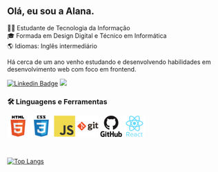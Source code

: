 ## Olá, eu sou a Alana. 

👩‍🎓 Estudante de Tecnologia da Informação </br>
🎓 Formada em Design Digital e Técnico em Informática </br>
🌎 Idiomas: Inglês intermediário

Há cerca de um ano venho estudando e desenvolvendo habilidades em desenvolvimento web com foco em frontend.

[![Linkedin Badge](https://img.shields.io/badge/LinkedIn-0077B5?style=flat-square&logo=linkedin&logoColor=white)](https://www.linkedin.com/in/alana-bacco/)
<a href="mailto:alanabacco@gmail.com"><img src="https://img.shields.io/badge/Gmail-D14836?style=flat-square&logo=gmail&logoColor=white" /></a>

### 🛠️ Linguagens e Ferramentas

<img src="https://raw.githubusercontent.com/devicons/devicon/c7d326b6009e60442abc35fa45706d6f30ee4c8e/icons/html5/html5-original-wordmark.svg" alt="HTML5 Logo" width="50" height="50"/>  <img src="https://raw.githubusercontent.com/devicons/devicon/c7d326b6009e60442abc35fa45706d6f30ee4c8e/icons/css3/css3-original-wordmark.svg" alt="CSS Logo" width="50" height="50"/>  <img src="https://raw.githubusercontent.com/devicons/devicon/c7d326b6009e60442abc35fa45706d6f30ee4c8e/icons/javascript/javascript-original.svg" alt="JavaScript Logo" width="50" height="50"/>  <img src="https://raw.githubusercontent.com/devicons/devicon/c7d326b6009e60442abc35fa45706d6f30ee4c8e/icons/git/git-original-wordmark.svg" alt="Git Logo" width="50" height="50"/>  <img src="https://raw.githubusercontent.com/devicons/devicon/c7d326b6009e60442abc35fa45706d6f30ee4c8e/icons/github/github-original-wordmark.svg" alt="GitHub Logo" width="50" height="50"/>  <img src="https://raw.githubusercontent.com/devicons/devicon/c7d326b6009e60442abc35fa45706d6f30ee4c8e/icons/react/react-original-wordmark.svg" alt="ReactJs Logo" width="50" height="50"/>
<!-- Icons tirados do repositório -> https://github.com/devicons/devicon/tree/master/icons -->
<br/>

[![Top Langs](https://github-readme-stats.vercel.app/api/top-langs/?username=alanabacco&layout=compact)](https://github.com/anuraghazra/github-readme-stats)

<!--
### Hi there 👋

**alanabacco/alanabacco** is a ✨ _special_ ✨ repository because its `README.md` (this file) appears on your GitHub profile.

Here are some ideas to get you started:

- 🔭 I’m currently working on ...
- 🌱 I’m currently learning ...
- 👯 I’m looking to collaborate on ...
- 🤔 I’m looking for help with ...
- 💬 Ask me about ...
- 📫 How to reach me: ...
- 😄 Pronouns: ...
- ⚡ Fun fact: ...
-->
